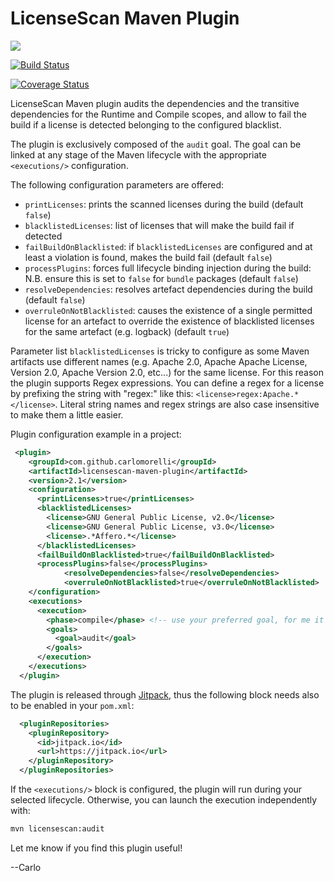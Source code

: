 # LicenseScan Maven Plugin

[![](https://jitpack.io/v/carlomorelli/licensescan-maven-plugin.svg)](https://jitpack.io/#carlomorelli/licensescan-maven-plugin)

[![Build Status](https://travis-ci.org/carlomorelli/licensescan-maven-plugin.svg?branch=master)](https://travis-ci.org/carlomorelli/licensescan-maven-plugin)

[![Coverage Status](https://coveralls.io/repos/github/carlomorelli/licensescan-maven-plugin/badge.svg?branch=master)](https://coveralls.io/github/carlomorelli/licensescan-maven-plugin?branch=master)



LicenseScan Maven plugin audits the dependencies and the transitive dependencies for the Runtime and Compile scopes,
and allow to fail the build if a license is detected belonging to the configured blacklist.

The plugin is exclusively composed of the `audit` goal. The goal can be linked at any stage of the Maven lifecycle with the appropriate `<executions/>` configuration.

The following configuration parameters are offered:
* `printLicenses`: prints the scanned licenses during the build (default `false`)
* `blacklistedLicenses`: list of licenses that will make the build fail if detected
* `failBuildOnBlacklisted`: if `blacklistedLicenses` are configured and at least a violation is found, makes the build fail (default `false`)
* `processPlugins`: forces full lifecycle binding injection during the build: N.B. ensure this is set to `false` for `bundle` packages (default `false`)
* `resolveDependencies`: resolves artefact dependencies during the build (default `false`)
* `overruleOnNotBlacklisted`: causes the existence of a single permitted license for an artefact to override the existence of blacklisted licenses for the same artefact (e.g. logback) (default `true`)

Parameter list `blacklistedLicenses` is tricky to configure as some Maven artifacts use different names (e.g. Apache 2.0, Apache Apache License, Version 2.0, Apache Version 2.0, etc...) for the same license.
For this reason the plugin supports Regex expressions. You can define a regex for a license by prefixing the string with "regex:" like this:
```<license>regex:Apache.*</license>```. Literal string names and regex strings are also case insensitive to make them a little easier.

Plugin configuration example in a project:
```xml
 <plugin>
    <groupId>com.github.carlomorelli</groupId>
    <artifactId>licensescan-maven-plugin</artifactId>
    <version>2.1</version>
    <configuration>
      <printLicenses>true</printLicenses>
      <blacklistedLicenses>
        <license>GNU General Public License, v2.0</license>
        <license>GNU General Public License, v3.0</license>
        <license>.*Affero.*</license>
      </blacklistedLicenses>
      <failBuildOnBlacklisted>true</failBuildOnBlacklisted>
      <processPlugins>false</processPlugins>
			<resolveDependencies>false</resolveDependencies>
			<overruleOnNotBlacklisted>true</overruleOnNotBlacklisted>
    </configuration>
    <executions>
      <execution>
        <phase>compile</phase> <!-- use your preferred goal, for me it makes sense to do the check at compile time -->
        <goals>
          <goal>audit</goal>
        </goals>
      </execution>
    </executions>
  </plugin>
```
The plugin is released through [Jitpack](https://jitpack.io), thus the following block needs also to be enabled in your `pom.xml`:
```xml
  <pluginRepositories>
    <pluginRepository>
      <id>jitpack.io</id>
      <url>https://jitpack.io</url>
    </pluginRepository>
  </pluginRepositories>
```

If the `<executions/>` block is configured, the plugin will run during your selected lifecycle. Otherwise, you can launch the execution independently with:
```sh
mvn licensescan:audit
```
Let me know if you find this plugin useful!

--Carlo
